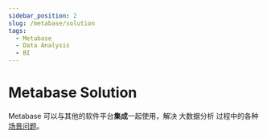 ```yaml
---
sidebar_position: 2
slug: /metabase/solution
tags:
  - Metabase
  - Data Analysis
  - BI
---
```


# Metabase Solution

Metabase 可以与其他的软件平台**集成**一起使用，解决 大数据分析 过程中的各种[场景问题](https://www.metabase.com/)。